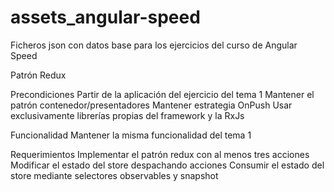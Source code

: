 # assets_angular-speed
Ficheros json con datos base para los ejercicios del curso de Angular Speed

Patrón Redux

Precondiciones
   Partir de la aplicación del ejercicio del tema 1
   Mantener el patrón contenedor/presentadores
   Mantener estrategia OnPush
   Usar exclusivamente librerías propias del framework y la RxJs

Funcionalidad
   Mantener la misma funcionalidad del tema 1

Requerimientos
   Implementar el patrón redux con al menos tres acciones
   Modificar el estado del store despachando acciones
   Consumir el estado del store mediante selectores observables y snapshot
